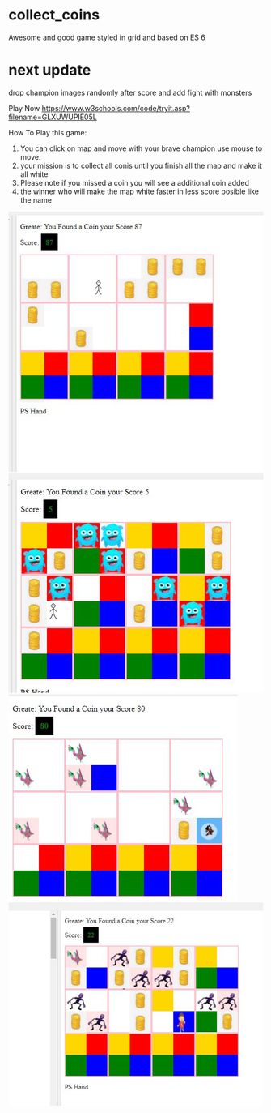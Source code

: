 # collect_coins
Awesome and good game styled in grid and based on ES 6 

# next update
drop champion images randomly after score and add fight with monsters

Play Now
 https://www.w3schools.com/code/tryit.asp?filename=GLXUWUPIE05L

How To Play this game:
1. You can click on map and move with your  brave champion use mouse to move.
2. your mission is to collect all conis until you finish all the map and make it all white
3. Please note if you missed a coin you will see a additional coin added 
5. the winner who will make the map white faster in less score posible like the name 

<img src="golden_arrow.JPG">

<img src="addon.JPG">

<img src="gameee.JPG">

<img src="gameeee.JPG">
